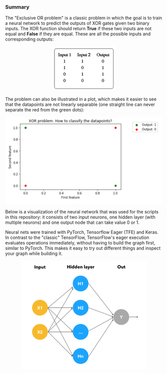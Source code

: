 ### Summary

The "Exclusive OR problem" is a classic problem in which the goal is to train a neural network to predict the outputs 
of XOR gates given two binary inputs. 
The XOR function should return **True** if these two inputs are not equal and **False** if they are equal. 
These are all the possible inputs and corresponding outputs:

<p align="center">
  <img src="images/XORvalues.png" width="200" title="XORvalues">
</p>
  
  
The problem can also be illustrated in a plot, which makes it easier to see that the datapoints are not linearly separable (one straight line can never separate the red from the green dots): 

<p align="center">
  <img src="images/XOR.png" width="500" title="XORproblem">
</p>


Below is a visualization of the neural network that was used for the scripts in this repository: it consists of two input neurons, one hidden layer (with multiple neurons) 
and one output node that can take value 0 or 1.  

Neural nets were trained with PyTorch, Tensorflow Eager (TFE) and Keras. 
In contrast to the "classic" TensorFlow, TensorFlow's eager execution evaluates operations immediately, without having to build the graph first, similar to PyTorch. This makes it easy to try out different things and inspect your graph while building it.  

<p align="center">
  <img src="images/NetIllustration.png" width="400" title="Model">
</p>




